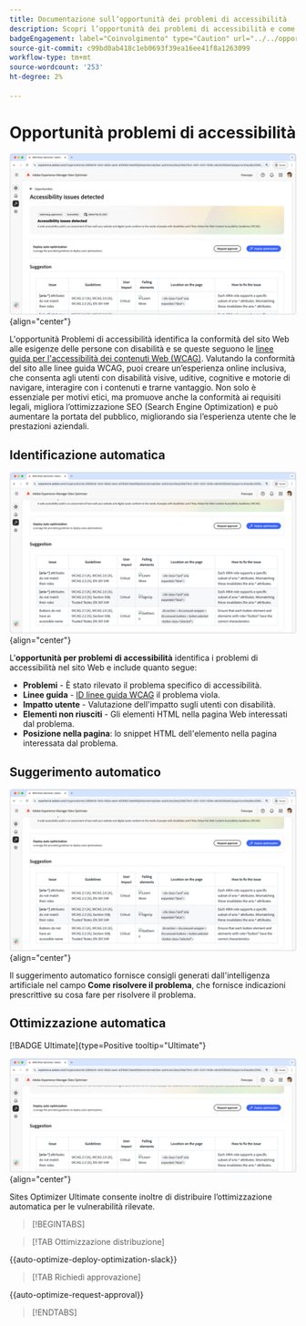 ```yaml
---
title: Documentazione sull’opportunità dei problemi di accessibilità
description: Scopri l’opportunità dei problemi di accessibilità e come utilizzarla per aumentare la sicurezza di sul tuo sito web.
badgeEngagement: label="Coinvolgimento" type="Caution" url="../../opportunity-types/engagement.md" tooltip="Coinvolgimento"
source-git-commit: c99bd0ab418c1eb0693f39ea16ee41f8a1263099
workflow-type: tm+mt
source-wordcount: '253'
ht-degree: 2%

---
```



# Opportunità problemi di accessibilità

![Opportunità problemi di accessibilità](./assets/accessibility-issues/hero.png){align="center"}

L&#39;opportunità Problemi di accessibilità identifica la conformità del sito Web alle esigenze delle persone con disabilità e se queste seguono le [linee guida per l&#39;accessibilità dei contenuti Web (WCAG)](https://www.w3.org/TR/WCAG21/). Valutando la conformità del sito alle linee guida WCAG, puoi creare un’esperienza online inclusiva, che consenta agli utenti con disabilità visive, uditive, cognitive e motorie di navigare, interagire con i contenuti e trarne vantaggio. Non solo è essenziale per motivi etici, ma promuove anche la conformità ai requisiti legali, migliora l’ottimizzazione SEO (Search Engine Optimization) e può aumentare la portata del pubblico, migliorando sia l’esperienza utente che le prestazioni aziendali.

## Identificazione automatica

![Identificazione automatica problemi di accessibilità](./assets/accessibility-issues/auto-identify.png){align="center"}

L&#39;**opportunità per problemi di accessibilità** identifica i problemi di accessibilità nel sito Web e include quanto segue:

* **Problemi** - È stato rilevato il problema specifico di accessibilità.
* **Linee guida** - [ID linee guida WCAG](https://www.w3.org/TR/WCAG21/) il problema viola.
* **Impatto utente** - Valutazione dell&#39;impatto sugli utenti con disabilità.
* **Elementi non riusciti** - Gli elementi HTML nella pagina Web interessati dal problema.
* **Posizione nella pagina**: lo snippet HTML dell&#39;elemento nella pagina interessata dal problema.

## Suggerimento automatico

![Suggerisci automaticamente problemi di accessibilità](./assets/accessibility-issues/auto-suggest.png){align="center"}

Il suggerimento automatico fornisce consigli generati dall&#39;intelligenza artificiale nel campo **Come risolvere il problema**, che fornisce indicazioni prescrittive su cosa fare per risolvere il problema.

## Ottimizzazione automatica

[!BADGE Ultimate]{type=Positive tooltip="Ultimate"}

![Problemi di accessibilità con ottimizzazione automatica](./assets/accessibility-issues/auto-optimize.png){align="center"}

Sites Optimizer Ultimate consente inoltre di distribuire l’ottimizzazione automatica per le vulnerabilità rilevate.

>[!BEGINTABS]

>[!TAB Ottimizzazione distribuzione]

{{auto-optimize-deploy-optimization-slack}}

>[!TAB Richiedi approvazione]

{{auto-optimize-request-approval}}

>[!ENDTABS]
